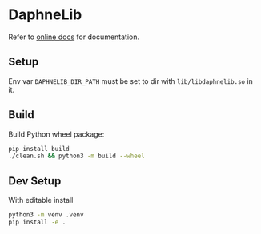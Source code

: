 # DaphneLib

Refer to [online docs](https://daphne-eu.github.io/daphne/) for documentation.

## Setup

Env var `DAPHNELIB_DIR_PATH` must be set to dir with `lib/libdaphnelib.so` in it.

## Build

Build Python wheel package:

```sh
pip install build
./clean.sh && python3 -m build --wheel
```

## Dev Setup

With editable install

```sh
python3 -m venv .venv
pip install -e .
```
